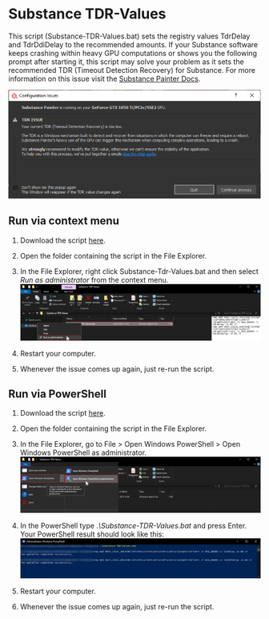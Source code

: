 # Substance TDR-Values
This script (Substance-TDR-Values.bat) sets the registry values TdrDelay and TdrDdiDelay to the recommended amounts.
If your Substance software keeps crashing within heavy GPU computations or shows you the following prompt after starting it, this script may solve your problem as it sets the recommended TDR (Timeout Detection Recovery) for Substance.
For more information on this issue visit the [Substance Painter Docs](https://docs.substance3d.com/spdoc/gpu-drivers-crash-with-long-computations-128745489.html).

![Substance Configuration Issues](screenshots/Configuration-Issues.png)


## Run via context menu

1) Download the script [here](../../raw/master/Substance-TDR-Values.bat).

2) Open the folder containing the script in the File Explorer.

3) In the File Explorer, right click Substance-Tdr-Values.bat and then select *Run as administrator* from the context menu.
![Run as administrator from context menu](screenshots/Run-as-administrator.png)

4) Restart your computer.

5) Whenever the issue comes up again, just re-run the script.


## Run via PowerShell

1) Download the script [here](../../raw/master/Substance-TDR-Values.bat).

2) Open the folder containing the script in the File Explorer.

3) In the File Explorer, go to File > Open Windows PowerShell > Open Windows PowerShell as administrator.
![Open Windows PowerShell as administrator menu](screenshots/Open-PowerShell.png)

4) In the PowerShell type *.\Substance-TDR-Values.bat* and press Enter. Your PowerShell result should look like this:
![PowerShell command and result](screenshots/PowerShell.png)

5) Restart your computer.

6) Whenever the issue comes up again, just re-run the script.
